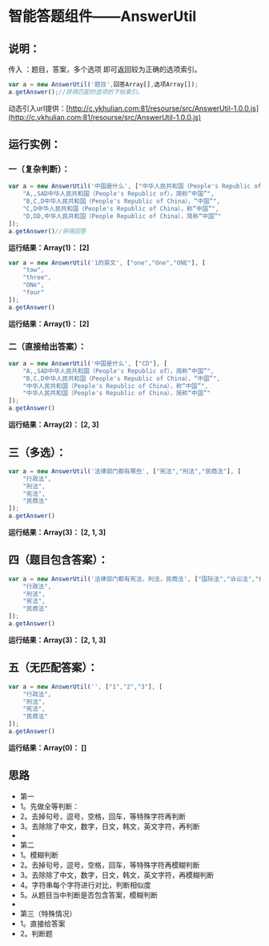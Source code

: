  # 智能答题组件——AnswerUtil


## 说明：
传入 ：题目，答案，多个选项
即可返回较为正确的选项索引。

```javascript
var a = new AnswerUtil('题目',回答Array[],选项Array[]);
a.getAnswer();//获得匹配的选项的下标索引。
```
动态引入url提供：[http://c.ykhulian.com:81/resourse/src/AnswerUtil-1.0.0.js](http://c.ykhulian.com:81/resourse/src/AnswerUtil-1.0.0.js)
## 运行实例：
###  一（复杂判断）：
```javascript
var a = new AnswerUtil('中国是什么', ["中华人民共和国（People's Republic of China），简称“中国”"], [
    "A,,SAD中华人民共和国（People's Republic of），简称“中国”",
    "B,C,D中华人民共和国（People's Republic of China），“中国”",
    "C,D中华人民共和国（People's Republic of China），称“中国”",
    "D,DD,中华人民共和国（People Republic of China），简称“中国”"
]);
a.getAnswer()//获得回答
```
__运行结果：Array(1)： [2]__
```javascript
var a = new AnswerUtil('1的英文', ["one","One","ONE"], [
    "tow",
    "three",
    "ONe",
    "four"
]);
a.getAnswer()
```
__运行结果：Array(1)： [2]__

### 二（直接给出答案）：
```javascript
var a = new AnswerUtil('中国是什么', ["CD"], [
    "A,,SAD中华人民共和国（People's Republic of），简称“中国”",
    "B,C,D中华人民共和国（People's Republic of China），“中国”",
    "中华人民共和国（People's Republic of China），称“中国”",
    "中华人民共和国（People's Republic of China），简称“中国”"
]);
a.getAnswer()
```
__运行结果：Array(2)： [2, 3]__

## 三（多选）：
```javascript
var a = new AnswerUtil('法律部门都有哪些', ["宪法","刑法","民商法"], [
    "行政法",
    "刑法",
    "宪法",
    "民商法"
]);
a.getAnswer()
```

__运行结果：Array(3)： [2, 1, 3]__

## 四（题目包含答案）：
```javascript
var a = new AnswerUtil('法律部门都有宪法，刑法，民商法', ["国际法","诉讼法","经济法"], [
    "行政法",
    "刑法",
    "宪法",
    "民商法"
]);
a.getAnswer()
```

__运行结果：Array(3)： [2, 1, 3]__

## 五（无匹配答案）：
```javascript
var a = new AnswerUtil('', ["1","2","3"], [
    "行政法",
    "刑法",
    "宪法",
    "民商法"
]);
a.getAnswer()
```

__运行结果：Array(0)： []__

## 思路

 * 第一
 * 1。先做全等判断：
 * 2。去掉句号，逗号，空格，回车，等特殊字符再判断
 * 3。去除除了中文，数字，日文，韩文，英文字符，再判断
 * 
 * 第二
 * 1。模糊判断
 * 2。去掉句号，逗号，空格，回车，等特殊字符再模糊判断
 * 3。去除除了中文，数字，日文，韩文，英文字符，再模糊判断
 * 4。字符串每个字符进行对比，判断相似度
 * 5。从题目当中判断是否包含答案，模糊判断
 * 
 * 第三（特殊情况）
 * 1。直接给答案
 * 2。判断题
